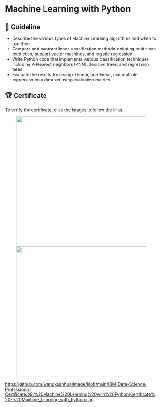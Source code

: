 # Machine Learning with Python

## 📑 Guideline
- Describe the various types of Machine Learning algorithms and when to use them  
- Compare and contrast linear classification methods including multiclass prediction, support vector machines, and logistic regression  
- Write Python code that implements various classification techniques including K-Nearest neighbors (KNN), decision trees, and regression trees 
- Evaluate the results from simple linear, non-linear, and multiple regression on a data set using evaluation metrics 

## 🏆 Certificate 
To verify the certificate, click the images to follow the links.

<p align="middle">
  <a href="https://www.coursera.org/account/accomplishments/verify/VBYNY7YFL6GU"><img src="https://github.com/wangkuanhua/Image/blob/main/IBM-Data-Science-Professional-Certificate/09.%20Machine%20Learning%20with%20Python/Certificate%20-%20Machine_Learning_with_Python.png" height="430"></a>
  <a href="https://www.credly.com/badges/27ef6c29-300b-4b4c-9dc2-72e8860515d7"><img src="https://github.com/wangkuanhua/Image/blob/main/IBM-Data-Science-Professional-Certificate/09.%20Machine%20Learning%20with%20Python/Badge%20-%20Machine_Learning_with_Python.png" height="430"></a>
</p>

https://github.com/wangkuanhua/Image/blob/main/IBM-Data-Science-Professional-Certificate/09.%20Machine%20Learning%20with%20Python/Certificate%20-%20Machine_Learning_with_Python.png
